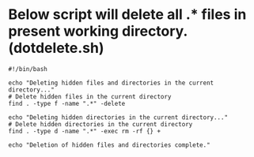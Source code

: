 # Below script will delete all .* files in present working directory. (dotdelete.sh)

```
#!/bin/bash

echo "Deleting hidden files and directories in the current directory..."
# Delete hidden files in the current directory
find . -type f -name ".*" -delete

echo "Deleting hidden directories in the current directory..."
# Delete hidden directories in the current directory
find . -type d -name ".*" -exec rm -rf {} +

echo "Deletion of hidden files and directories complete."
```
